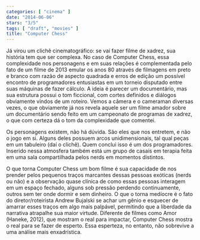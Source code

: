 ```yaml
---
categories: [ "cinema" ]
date: "2014-06-06"
stars: "3/5"
tags: [ "draft", "movies" ]
title: "Computer Chess"
---
```

Já virou um clichê cinematográfico: se vai fazer filme de xadrez,
sua história tem que ser complexa. No caso de Computer Chess, essa
complexidade nos personagens e em suas relações é complementada pelo
fato de um filme de 2013 emular os anos 80 através de filmagens em preto
e branco com razão de aspecto quadrada e erros de edição um possível
encontro de programadores entusiastas em um torneio disputado entre suas
máquinas de fazer cálculo. A ideia é parecer um documentário, mas
sua estrutura possui o tom ficcional, com cortes definidos e diálogos
obviamente vindos de um roteiro. Vemos a câmera e o cameraman diversas
vezes, o que obviamente já nos revela aquele ser um filme amador sobre
um documentário sendo feito em um campeonato de programas de xadrez,
o que com certeza dá o tom da complexidade que comentei.

Os personagens existem, não há dúvida. São eles que nos entretem,
e não o jogo em si. Alguns deles possuem arcos unidimensionais, tal
qual peças em um tabuleiro (daí o clichê). Quem conclui isso é um
dos programadores. Inserido nessa atmosfera também está um grupo de
casais em terapia feita em uma sala compartilhada pelos nerds em momentos
distintos.

O que torna Computer Chess um bom filme é sua capacidade de nos prender
pelos pequenos traços marcantes dessas pessoas exóticas (nerds ou
não) e a observação quase clínica de como essas pessoas interagem
em um espaço fechado, alguns sob pressão perdendo continuamente,
outros sem ter onde dormir e sem dinheiro. O que o torna medíocre
é o fato do diretor/roteirista Andrew Bujalski se achar um gênio e
esquecer de amarrar esses traços em algo mais palpável, permitindo
que a liberdade da narrativa atrapalhe sua maior virtude. Diferente
de filmes como Amor (Haneke, 2012), que mostram o real para impactar,
Computer Chess mostra o real para se fazer de esperto. Essa esperteza,
no entanto, não sobrevive a uma análise mais enxadrística.
